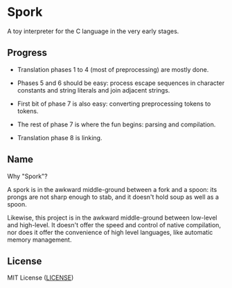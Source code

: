 # Spork

A toy interpreter for the C language in the very early stages.

## Progress

- Translation phases 1 to 4 (most of preprocessing) are mostly done.

- Phases 5 and 6 should be easy: process escape sequences in character
constants and string literals and join adjacent strings.

- First bit of phase 7 is also easy: converting preprocessing tokens to tokens.

- The rest of phase 7 is where the fun begins: parsing and compilation.

- Translation phase 8 is linking.

## Name

Why "Spork"?

A spork is in the awkward middle-ground between a fork and a spoon:
its prongs are not sharp enough to stab, and it doesn't hold soup as
well as a spoon.

Likewise, this project is in the awkward middle-ground between
low-level and high-level. It doesn't offer the speed and control of
native compilation, nor does it offer the convenience of high level
languages, like automatic memory management.

## License

MIT License ([LICENSE](https://github.com/ricardo-massaro/spork/blob/master/LICENSE))

